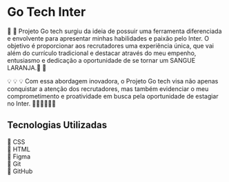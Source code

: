 # Go Tech Inter

🚀 🚀 Projeto Go tech surgiu da ideia de possuir uma ferramenta diferenciada e envolvente para apresentar minhas habilidades e paixão pelo Inter. O objetivo é proporcionar aos recrutadores uma experiência única, que vai além do currículo tradicional e destacar através do meu empenho, entusiasmo e dedicação a oportunidade de se tornar um SANGUE LARANJA.🚀 🚀 

💡 💡 💡 Com essa abordagem inovadora, o Projeto Go tech visa não apenas conquistar a atenção dos recrutadores, mas também evidenciar o meu comprometimento e proatividade em busca pela oportunidade de estagiar no Inter. 👨‍💻👨‍💻👨‍💻 

## Tecnologias Utilizadas

🚀 CSS <br>
🚀 HTML <br>
🚀 Figma <br>
🚀 Git <br>
🚀 GitHub
